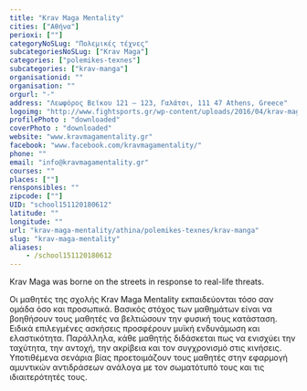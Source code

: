 ```yaml
---
title: "Krav Maga Mentality"
cities: ["Αθήνα"]
perioxi: [""]
categoryNoSLug: "Πολεμικές τέχνες"
subcategoriesNoSLug: ["Krav Maga"]
categories: ["polemikes-texnes"]
subcategories: ["krav-manga"]
organisationid: ""
organisation: ""
orgurl: "-"
address: "Λεωφόρος Βεϊκου 121 – 123, Γαλάτσι, 111 47 Athens, Greece"
logoimg: "http://www.fightsports.gr/wp-content/uploads/2016/04/krav-maga-mentality.png"
profilePhoto : "downloaded"
coverPhoto : "downloaded"
website: "www.kravmagamentality.gr"
facebook: "www.facebook.com/kravmagamentality/"
phone: ""
email: "info@kravmagamentality.gr"
courses: ""
places: [""]
rensponsibles: ""
zipcode: [""]
UID: "school151120180612"
latitude: ""
longitude: ""
url: "krav-maga-mentality/athina/polemikes-texnes/krav-manga"
slug: "krav-maga-mentality"
aliases:
    - /school151120180612
---
```



Krav Maga was borne on the streets in response to real-life threats.

Οι μαθητές της σχολής Krav Maga Mentality εκπαιδεύονται τόσο σαν ομάδα όσο και προσωπικά. Βασικός στόχος των μαθημάτων είναι να βοηθήσουν τους μαθητές να βελτιώσουν την φυσική τους κατάσταση. Ειδικά επιλεγμένες ασκήσεις προσφέρουν μυϊκή ενδυνάμωση και ελαστικότητα. Παράλληλα, κάθε μαθητής διδάσκεται πως να ενισχύει την ταχύτητα, την αντοχή, την ακρίβεια και τον συγχρονισμό στις κινήσεις. Υποτιθέμενα σενάρια βίας προετοιμάζουν τους μαθητές στην εφαρμογή αμυντικών αντιδράσεων ανάλογα με τον σωματότυπό τους και τις ιδιαιτερότητές τους.